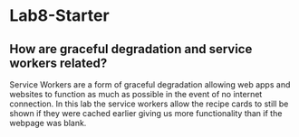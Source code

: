 # Lab8-Starter

## How are graceful degradation and service workers related?

Service Workers are a form of graceful degradation allowing web apps and websites to function as much as possible in the event of no internet connection. In this lab the service workers allow the recipe cards to still be shown if they were cached earlier giving us more functionality than if the webpage was blank.
